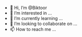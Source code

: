 - 👋 Hi, I’m @Biktoor
- 👀 I’m interested in ...
- 🌱 I’m currently learning ...
- 💞️ I’m looking to collaborate on ...
- 📫 How to reach me ...

<!---
Biktoor/Biktoor is a ✨ special ✨ repository because its `README.md` (this file) appears on your GitHub profile.
You can click the Preview link to take a look at your changes.
--->

